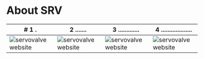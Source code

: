 # About SRV


| # 1 .  | 2 .......   | 3 .............   | 4 ...................   |
| --- | --- | --- | --- |
| ![servovalve website](https://www.servovalve.org/nova/img/hdr1.svg) | ![servovalve website](https://www.servovalve.org/nova/img/hdr1.svg) | ![servovalve website](https://www.servovalve.org/nova/img/hdr1.svg) | ![servovalve website](https://www.servovalve.org/nova/img/hdr1.svg) |